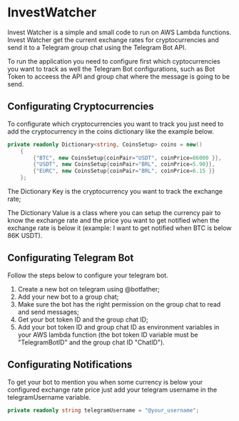 # InvestWatcher

Invest Watcher is a simple and small code to run on AWS Lambda functions. Invest Watcher get the current exchange rates for cryptocurrencies and send it to a Telegram group chat using the Telegram Bot API.

To run the application you need to configure first which cyptocurrencies you want to track as well the Telegram Bot configurations, such as Bot Token to acceess the API and group chat where the message is going to be send.

## Configurating Cryptocurrencies

To configurate which cryptocurrencies you want to track you just need to add the cryptocurrency in the coins dictionary like the example below.

```csharp
private readonly Dictionary<string, CoinsSetup> coins = new()
    {
        {"BTC", new CoinsSetup{coinPair="USDT", coinPrice=86000 }},
        {"USDT", new CoinsSetup{coinPair="BRL", coinPrice=5.90}},
        {"EURC", new CoinsSetup{coinPair="BRL", coinPrice=6.15 }}
    };
```

The Dictionary Key is the cryptocurrency you want to track the exchange rate;

The Dictionary Value is a class where you can setup the currency pair to know the exchange rate and the price you want to get notified when the exchange rate is below it (example: I want to get notified when BTC is below 86K USDT).

## Configurating Telegram Bot

Follow the steps below to configure your telegram bot.

  1. Create a new bot on telegram using @botfather;
  2. Add your new bot to a group chat;
  3. Make sure the bot has the right permission on the group chat to read and send messages;
  4. Get your bot token ID and the group chat ID;
  5. Add your bot token ID and group chat ID as environment variables in your AWS lambda function (the bot token ID variable must be "TelegramBotID" and the group chat ID "ChatID").

## Configurating Notifications

To get your bot to mention you when some currency is below your configured exchange rate price just add your telegram username in the telegramUsername variable.

```csharp
private readonly string telegramUsername = "@your_username";
```
